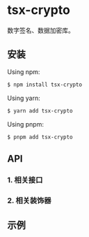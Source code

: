 # tsx-crypto

数字签名、数据加密库。

## 安装

Using npm:

```bash
$ npm install tsx-crypto
```

Using yarn:

```bash
$ yarn add tsx-crypto
```

Using pnpm:

```bash
$ pnpm add tsx-crypto
```

## API
### 1. 相关接口
### 2. 相关装饰器

## 示例
